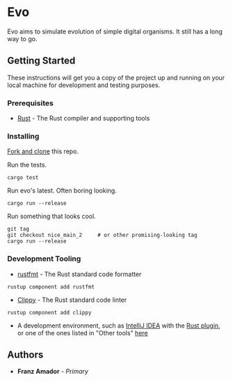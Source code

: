 # Evo

Evo aims to simulate evolution of simple digital organisms. It still has a long way to go.

## Getting Started

These instructions will get you a copy of the project up and running on your local machine for development and testing purposes.

### Prerequisites

* [Rust](https://www.rust-lang.org/tools/install) - The Rust compiler and supporting tools

### Installing

[Fork and clone](https://akrabat.com/the-beginners-guide-to-contributing-to-a-github-project/) this repo.

Run the tests.

```
cargo test
```

Run evo's latest. Often boring looking.

```
cargo run --release
```

Run something that looks cool.

```
git tag
git checkout nice_main_2     # or other promising-looking tag
cargo run --release
```

### Development Tooling

* [rustfmt](https://github.com/rust-lang/rustfmt) - The Rust standard code formatter
```
rustup component add rustfmt
```

* [Clippy](https://github.com/rust-lang/rust-clippy) - The Rust standard code linter
```
rustup component add clippy
```

* A development environment, such as [IntelliJ IDEA](https://www.jetbrains.com/idea/download) with the [Rust plugin](https://intellij-rust.github.io/), or one of the ones listed in "Other tools" [here](https://www.rust-lang.org/learn/get-started)

## Authors

* **Franz Amador** - *Primary*
